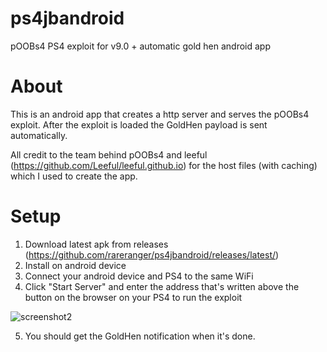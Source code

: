 # ps4jbandroid

pOOBs4 PS4 exploit for v9.0 + automatic gold hen android app

# About
This is an android app that creates a http server and serves the pOOBs4 exploit. After the exploit is loaded the GoldHen payload is sent automatically.

All credit to the team behind pOOBs4 and leeful (https://github.com/Leeful/leeful.github.io) for the host files (with caching) which I used to create the app.

# Setup
1. Download latest apk from releases (https://github.com/rareranger/ps4jbandroid/releases/latest/)
2. Install on android device
3. Connect your android device and PS4 to the same WiFi
4. Click "Start Server" and enter the address that's written above the button on the browser on your PS4 to run the exploit

![screenshot2](https://user-images.githubusercontent.com/75229796/149302392-8f22dc96-7dd9-44ea-a965-567a1c0edb4d.jpg)


5. You should get the GoldHen notification when it's done.
